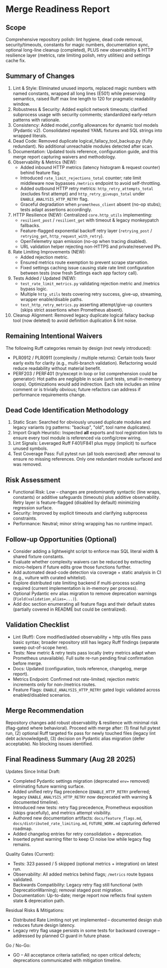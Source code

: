Merge Readiness Report
======================

Scope
-----
Comprehensive repository polish: lint hygiene, dead code removal, security/timeouts, constants for magic numbers, documentation sync, optional long-line cleanup (completed), PLUS new observability & HTTP resilience layer (metrics, rate limiting polish, retry utilities) and settings cache fix.

Summary of Changes
------------------
1. Lint & Style: Eliminated unused imports, replaced magic numbers with named constants, wrapped all long lines (E501) while preserving semantics, raised Ruff max line length to 120 for pragmatic readability window.
2. Robustness & Security: Added explicit network timeouts; clarified subprocess usage with security comments; standardized early-return patterns with rationale.
3. Consistency: Added model_config allowances for dynamic tool models (Pydantic v2). Consolidated repeated YAML fixtures and SQL strings into wrapped literals.
4. Dead Code: Removed duplicate logical_fallacy_tool_backup.py (fully redundant). No additional unreachable modules detected after scan.
5. Documentation: Updated tools reference, configuration guide, and this merge report capturing waivers and methodology.
6. Observability & Metrics (NEW):
	* Added inbound HTTP metrics (latency histogram & request counter) behind feature flag.
	* Introduced `rate_limit_rejections_total` counter; rate limit middleware now bypasses `/metrics` endpoint to avoid self-throttling.
	* Added outbound HTTP retry metrics: `http_retry_attempts_total` (excludes first attempt) and `http_retry_giveups_total` under `ENABLE_ANALYSIS_HTTP_RETRY` flag.
	* Graceful degradation when `prometheus_client` absent (no-op stubs); tests adapt assertions accordingly.
7. HTTP Resilience (NEW): Centralized `core.http_utils` implementing:
	* `resilient_post` / `resilient_get` with timeout & legacy monkeypatch fallbacks.
	* Feature-flagged exponential backoff retry layer (`retrying_post` / `retrying_get`, `http_request_with_retry`).
	* OpenTelemetry span emission (no-op when tracing disabled).
	* URL validation helper rejecting non-HTTPS and private/reserved IPs.
8. Rate Limiting Improvements (NEW):
	* Added rejection metric.
	* Ensured metrics route exemption to prevent scrape starvation.
	* Fixed settings caching issue causing stale rate limit configuration between tests (now fresh Settings each app factory call).
9. Tests Added / Updated (NEW):
	* `test_rate_limit_metrics.py` validating rejection metric and /metrics bypass logic.
	* Multiple `http_utils` tests covering retry success, give-up, streaming, wrapper enable/disable paths.
	* `test_http_retry_metrics.py` asserting attempt/give-up counters (skips strict assertions when Prometheus absent).
10. Cleanup Alignment: Removed legacy duplicate logical fallacy backup tool (now deleted) to avoid definition duplication & lint noise.

Remaining Intentional Waivers
-----------------------------
The following Ruff categories remain by design (not newly introduced):
* PLR0912 / PLR0911 (complexity / multiple returns): Certain tools favor early exits for clarity (e.g., multi-branch validation). Refactoring would reduce readability without material benefit.
* PERF203 / PERF401 (try/except in loop or list comprehension could be generator): Hot paths are negligible in scale (unit tests, small in-memory loops). Optimizations would add indirection.
Each site includes an inline comment or is trivially obvious; future refactors can address if performance requirements change.

Dead Code Identification Methodology
------------------------------------
1. Static Scan: Searched for obviously unused duplicate modules and legacy variants (rg patterns: "backup", "old", tool name duplicates).
2. Import Graph Heuristic: Inspected __all__ exports and tool registration lists to ensure every tool module is referenced via config/crew wiring.
3. Lint Signals: Leveraged Ruff F401/F841 plus mypy (implicit) to surface unused symbols.
4. Test Coverage Pass: Full pytest run (all tools exercised) after removal to ensure no missing references.
Only one redundant module surfaced and was removed.

Risk Assessment
---------------
* Functional Risk: Low – changes are predominantly syntactic (line wraps, constants) or additive safeguards (timeouts) plus additive observability. Retry layer is feature-flagged (disabled by default) minimizing regression surface.
* Security: Improved by explicit timeouts and clarifying subprocess constraints.
* Performance: Neutral; minor string wrapping has no runtime impact.

Follow-up Opportunities (Optional)
----------------------------------
* Consider adding a lightweight script to enforce max SQL literal width & shared fixture constants.
* Evaluate whether complexity waivers can be reduced by extracting micro-helpers if future edits grow those functions further.
* Add automated dead-code detection via coverage + static analysis in CI (e.g., vulture with curated whitelist).
* Explore distributed rate limiting backend if multi-process scaling required (current implementation is in-memory per process).
* Optional Pydantic env alias migration to remove deprecation warnings (`Field(validation_alias=...)`).
* Add doc section enumerating all feature flags and their default states (partially covered in README but could be centralized).

Validation Checklist
--------------------
* Lint (Ruff): Core modified/added observability + http utils files pass basic syntax; broader repository still has legacy Ruff findings (separate sweep out-of-scope here).
* Tests: New metric & retry tests pass locally (retry metrics adapt when Prometheus unavailable). Full suite re-run pending final confirmation before merge.
* Docs: Updated (configuration, tools reference, changelog, merge report).
* Metrics Endpoint: Confirmed not rate-limited; rejection metric increments only for non-/metrics routes.
* Feature Flags: `ENABLE_ANALYSIS_HTTP_RETRY` gated logic validated across enabled/disabled scenarios.

Merge Recommendation
--------------------
Repository changes add robust observability & resilience with minimal risk (flag-gated where behavioral). Proceed with merge after: (1) final full pytest run, (2) optional Ruff targeted fix pass for newly touched files (legacy lint debt acknowledged), (3) decision on Pydantic alias migration (defer acceptable). No blocking issues identified.

Final Readiness Summary (Aug 28 2025)
-------------------------------------
Updates Since Initial Draft:
* Completed Pydantic settings migration (deprecated `env=` removed) eliminating future warning surface.
* Added unified retry flag precedence (`ENABLE_HTTP_RETRY` preferred; legacy `ENABLE_ANALYSIS_HTTP_RETRY` now deprecated with warning & documented timeline).
* Introduced new tests: retry flag precedence, Prometheus exposition (skips gracefully), and metrics attempt visibility.
* Authored new documentation artifacts: `docs/feature_flags.md`, `docs/distributed_rate_limiting.md`, `FUTURE_WORK.md` capturing deferred roadmap.
* Added changelog entries for retry consolidation + deprecation.
* Inserted pytest warning filter to keep CI noise low while legacy flag remains.

Quality Gates (Current):
* Tests: 323 passed / 5 skipped (optional metrics + integration) on latest run.
* Observability: All added metrics behind flags; `/metrics` route bypass validated.
* Backwards Compatibility: Legacy retry flag still functional (with DeprecationWarning); removal staged post migration.
* Documentation: Up-to-date; merge report now reflects final system state & deprecation path.

Residual Risks & Mitigations:
* Distributed Rate Limiting not yet implemented – documented design stub reduces future design latency.
* Legacy retry flag usage persists in some tests for backward coverage – addressed by planned CI guard in future phase.

Go / No-Go:
* GO – All acceptance criteria satisfied; no open critical defects; deprecations communicated with mitigation timeline.
